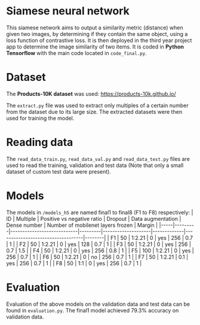 # Siamese neural network 
This siamese network aims to output a similarity metric (distance) when given two images, by determining if they contain the same object, using a loss function of contrastive loss. It is then deployed in the third year project app to determine the image similarity of two items. 
It is coded in **Python Tensorflow** with the main code located in ```code_final.py```.

# Dataset 
The **Products-10K dataset** was used:
https://products-10k.github.io/

The ```extract.py``` file was used to extract only multiples of a certain number from the dataset due to its large size. The extracted datasets were then used for training the model. 

# Reading data
The ```read_data_train.py```, ```read_data_val.py``` and ```read_data_test.py``` files are used to read the training, validation and test data (Note that only a small dataset of custom test data were present). 

# Models
The models in ```/models_h5``` are named final1 to final8 (F1 to F8) respectively:
| ID  | Multiple | Positive vs negative ratio | Dropout | Data augmentation | Dense number | Number of mobilenet layers frozen | Margin |
|-----|---------|----------------------------|---------|--------------------|-------------|-----------------------------------|--------|
| F1  | 50      | 1:2.21                     | 0       | yes                | 256         | 0.7                               | 1      |
| F2  | 50      | 1:2.21                     | 0       | yes                | 128         | 0.7                               | 1      |
| F3  | 50      | 1:2.21                     | 0       | yes                | 256         | 0.7                               | 1.5    |
| F4  | 50      | 1:2.21                     | 0       | yes                | 256         | 0.8                               | 1      |
| F5  | 100     | 1:2.21                     | 0       | yes                | 256         | 0.7                               | 1      |
| F6  | 50      | 1:2.21                     | 0       | no                 | 256         | 0.7                               | 1      |
| F7  | 50      | 1:2.21                     | 0.1     | yes                | 256         | 0.7                               | 1      |
| F8  | 50      | 1:1                        | 0       | yes                | 256         | 0.7                               | 1      |

# Evaluation 
Evaluation of the above models on the validation data and test data can be found in ```evaluation.py```. The final1 model achieved 79.3% accuracy on validation data.

